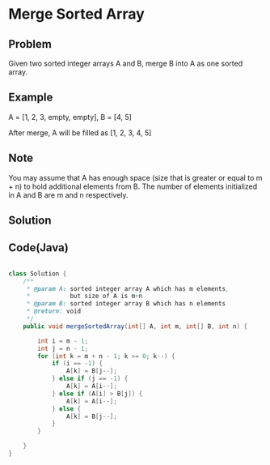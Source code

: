 Merge Sorted Array
===

Problem
-------

Given two sorted integer arrays A and B, merge B into A as one sorted array.

Example
-------

A = [1, 2, 3, empty, empty], B = [4, 5]

After merge, A will be filled as [1, 2, 3, 4, 5]

Note
---------

You may assume that A has enough space (size that is greater or equal to m + n) to hold additional elements from B. The number of elements initialized in A and B are m and n respectively.

Solution
--------



Code(Java)
----------

```java

class Solution {
    /**
     * @param A: sorted integer array A which has m elements,
     *           but size of A is m+n
     * @param B: sorted integer array B which has n elements
     * @return: void
     */
    public void mergeSortedArray(int[] A, int m, int[] B, int n) {

        int i = m - 1;
        int j = n - 1;
        for (int k = m + n - 1; k >= 0; k--) {
            if (i == -1) {
                A[k] = B[j--];
            } else if (j == -1) {
                A[k] = A[i--];
            } else if (A[i] > B[j]) {
                A[k] = A[i--];
            } else {
                A[k] = B[j--];
            }
        }

    }
}

```